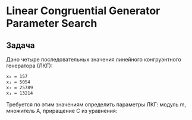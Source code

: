 # Linear Congruential Generator Parameter Search

## Задача

Дано четыре последовательных значения линейного конгруэнтного генератора (ЛКГ):

```Html
x₀ = 157
x₁ = 5054
x₂ = 25789
x₃ = 13214
```

Требуется по этим значениям определить параметры ЛКГ: модуль m, множитель A, приращение C из уравнения: